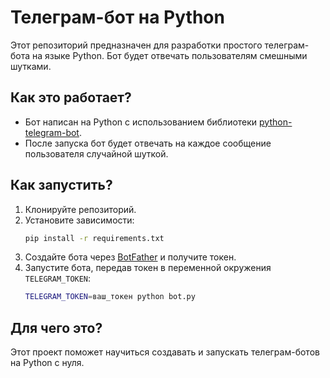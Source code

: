 # Телеграм-бот на Python

Этот репозиторий предназначен для разработки простого телеграм-бота на языке Python. Бот будет отвечать пользователям смешными шутками.

## Как это работает?
- Бот написан на Python с использованием библиотеки [python-telegram-bot](https://python-telegram-bot.org/).
- После запуска бот будет отвечать на каждое сообщение пользователя случайной шуткой.

## Как запустить?
1. Клонируйте репозиторий.
2. Установите зависимости:
   ```bash
   pip install -r requirements.txt
   ```
3. Создайте бота через [BotFather](https://t.me/BotFather) и получите токен.
4. Запустите бота, передав токен в переменной окружения `TELEGRAM_TOKEN`:
   ```bash
   TELEGRAM_TOKEN=ваш_токен python bot.py
   ```

## Для чего это?
Этот проект поможет научиться создавать и запускать телеграм-ботов на Python с нуля. 